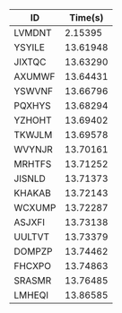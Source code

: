 |ID|Time(s)|
|-|-|
|LVMDNT|2.15395|
|YSYILE|13.61948|
|JIXTQC|13.63290|
|AXUMWF|13.64431|
|YSWVNF|13.66796|
|PQXHYS|13.68294|
|YZHOHT|13.69402|
|TKWJLM|13.69578|
|WVYNJR|13.70161|
|MRHTFS|13.71252|
|JISNLD|13.71373|
|KHAKAB|13.72143|
|WCXUMP|13.72287|
|ASJXFI|13.73138|
|UULTVT|13.73379|
|DOMPZP|13.74462|
|FHCXPO|13.74863|
|SRASMR|13.76485|
|LMHEQI|13.86585|
